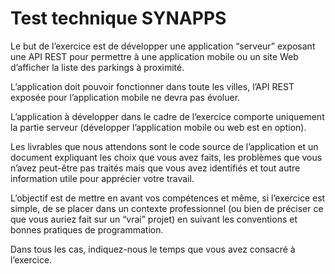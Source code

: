 # Test technique SYNAPPS

Le but de l’exercice est de développer une application “serveur” exposant une API REST pour permettre à une application mobile ou un site Web d’afficher la liste des parkings à proximité.

L’application doit pouvoir fonctionner dans toute les villes,  l’API REST exposée pour l’application mobile ne devra pas évoluer.

L’application à développer dans le cadre de l’exercice comporte uniquement la partie serveur (développer l’application mobile ou web est en option).

Les livrables que nous attendons sont le code source de l’application et un document expliquant les choix que vous avez faits, les problèmes que vous n’avez peut-être pas traités mais que vous avez identifiés et tout autre information utile pour apprécier votre travail.

L’objectif est de mettre en avant vos compétences et même, si l’exercice est simple, de se placer dans un contexte professionnel (ou bien de préciser ce que vous auriez fait sur un “vrai” projet) en suivant les conventions et bonnes pratiques de programmation.

Dans tous les cas, indiquez-nous le temps que vous avez consacré à l’exercice.
